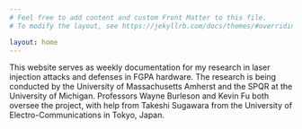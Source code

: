 ```yaml
---
# Feel free to add content and custom Front Matter to this file.
# To modify the layout, see https://jekyllrb.com/docs/themes/#overriding-theme-defaults

layout: home
---
```

This website serves as weekly documentation for my research in laser
injection attacks and defenses in FGPA hardware. The research is being
conducted by the University of Massachusetts Amherst and the SPQR at
the University of Michigan. Professors Wayne Burleson and Kevin Fu
both oversee the project, with help from Takeshi Sugawara from the
University of Electro-Communications in Tokyo, Japan.

